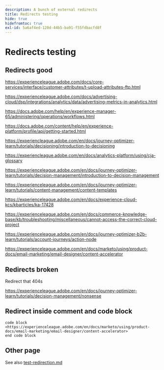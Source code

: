 ```yaml
---
description: A bunch of external redirects
title: Redirects testing
hide: true
hidefromtoc: true
exl-id: 5a6af4ed-120d-44b5-ba91-f55fdbacfd8f
---
```

# Redirects testing

## Redirects good

<https://experienceleague.adobe.com/docs/core-services/interface/customer-attributes/t-upload-attributes-ftp.html>

<https://experienceleague.adobe.com/docs/advertising-cloud/dsp/integrations/analytics/data/advertising-metrics-in-analytics.html>

<https://docs.adobe.com/help/en/experience-manager-65/administering/operations/workflows.html>

<https://docs.adobe.com/content/help/en/experience-platform/profile/api/getting-started.html>

<!--
<https://marketing.adobe.com/resources/help/en_US/reference/regional-data-collection.html>
-->

<https://experiencleague.adobe.com/en/docs/journey-optimizer-learn/tutorials/decisioning/introduction-to-decisioning>

<https://experiencleague.adobe.com/en/docs/analytics-platform/using/cja-glossary>

<https://experienceleague.adobe.com/en/docs/journey-optimizer-learn/tutorials/decision-management/introduction-to-decision-management>

<https://experienceleague.adobe.com/en/docs/journey-optimizer-learn/tutorials/content-management/content-templates>

<https://experienceleague.adobe.com/en/docs/experience-cloud-kcs/kbarticles/ka-17428>

<https://experienceleague.adobe.com/en/docs/commerce-knowledge-base/kb/troubleshooting/miscellaneous/cannot-access-the-correct-cloud-project>

<https://experienceleague.adobe.com/en/docs/journey-optimizer-b2b-learn/tutorials/account-journeys/action-node>

<https://experienceleague.adobe.com/en/docs/marketo/using/product-docs/email-marketing/email-designer/content-accelerator>

## Redirects broken

Redirect that 404s

<https://experienceleague.adobe.com/en/docs/journey-optimizer-learn/tutorials/decision-management/nonsense>

## Redirect inside comment and code block

<!--
<https://experienceleague.adobe.com/en/docs/marketo/using/product-docs/email-marketing/email-designer/content-accelerator>
-->

```
code block
<https://experienceleague.adobe.com/en/docs/marketo/using/product-docs/email-marketing/email-designer/content-accelerator>
end code block
```

## Other page

See also [test-redirection.md](test-redirection.md)
